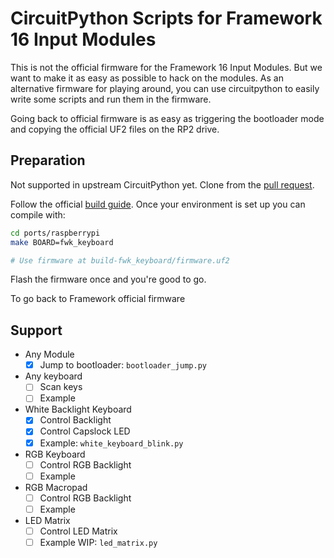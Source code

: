 # CircuitPython Scripts for Framework 16 Input Modules

This is not the official firmware for the Framework 16 Input Modules.
But we want to make it as easy as possible to hack on the modules. As an alternative firmware for playing around, you can use circuitpython to easily write some scripts and run them in the firmware.

Going back to official firmware is as easy as triggering the bootloader mode and copying the official UF2 files on the RP2 drive.

## Preparation

Not supported in upstream CircuitPython yet.
Clone from the [pull request](https://github.com/adafruit/circuitpython/pull/8233).

Follow the official [build guide](https://learn.adafruit.com/building-circuitpython).
Once your environment is set up you can compile with:

```sh
cd ports/raspberrypi
make BOARD=fwk_keyboard

# Use firmware at build-fwk_keyboard/firmware.uf2
```

Flash the firmware once and you're good to go.

To go back to Framework official firmware

## Support

- Any Module
  - [x] Jump to bootloader: `bootloader_jump.py`
- Any keyboard
  - [ ] Scan keys
  - [ ] Example
- White Backlight Keyboard
  - [x] Control Backlight
  - [x] Control Capslock LED
  - [x] Example: `white_keyboard_blink.py`
- RGB Keyboard
  - [ ] Control RGB Backlight
  - [ ] Example
- RGB Macropad
  - [ ] Control RGB Backlight
  - [ ] Example
- LED Matrix
  - [ ] Control LED Matrix
  - [ ] Example WIP: `led_matrix.py`